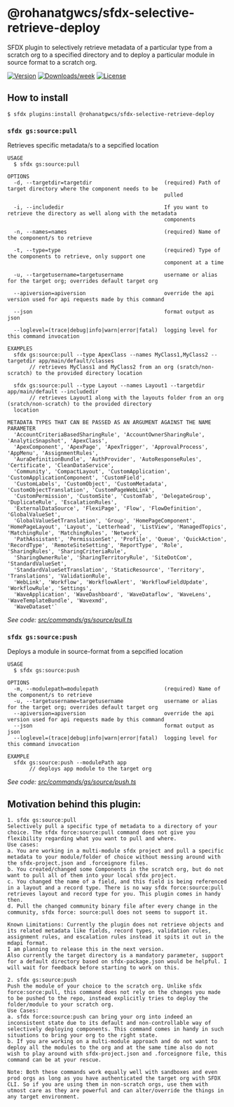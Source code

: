 @rohanatgwcs/sfdx-selective-retrieve-deploy
===========================================

SFDX plugin to selectively retrieve metadata of a particular type from a scratch org to a specified directory and to deploy a particular module in source format to a scratch org.

[![Version](https://img.shields.io/npm/v/@rohanatgwcs/sfdx-selective-retrieve-deploy.svg)](https://npmjs.org/package/@rohanatgwcs/sfdx-selective-retrieve-deploy)
[![Downloads/week](https://img.shields.io/npm/dw/@rohanatgwcs/sfdx-selective-retrieve-deploy.svg)](https://npmjs.org/package/@rohanatgwcs/sfdx-selective-retrieve-deploy)
[![License](https://img.shields.io/npm/l/@rohanatgwcs/sfdx-selective-retrieve-deploy.svg)](https://github.com/rohanatgwcs/sfdx-selective-retrieve-deploy/blob/master/package.json)


## How to install
```
$ sfdx plugins:install @rohanatgwcs/sfdx-selective-retrieve-deploy

```

### `sfdx gs:source:pull`

Retrieves specific metadata/s to a sepcified location

```
USAGE
  $ sfdx gs:source:pull

OPTIONS
  -d, --targetdir=targetdir                       (required) Path of target directory where the component needs to be
                                                  pulled

  -i, --includedir                                If you want to retrieve the directory as well along with the metadata
                                                  components

  -n, --names=names                               (required) Name of the component/s to retrieve

  -t, --type=type                                 (required) Type of the components to retrieve, only support one
                                                  component at a time

  -u, --targetusername=targetusername             username or alias for the target org; overrides default target org

  --apiversion=apiversion                         override the api version used for api requests made by this command

  --json                                          format output as json

  --loglevel=(trace|debug|info|warn|error|fatal)  logging level for this command invocation

EXAMPLES
  sfdx gs:source:pull --type ApexClass --names MyClass1,MyClass2 --targetdir app/main/default/classes
       // retrieves MyClass1 and MyClass2 from an org (sratch/non-scratch) to the provided directory location
    
  sfdx gs:source:pull --type Layout --names Layout1 --targetdir app/main/default --includedir
       // retrieves Layout1 along with the layouts folder from an org (sratch/non-scratch) to the provided directory 
  location

METADATA TYPES THAT CAN BE PASSED AS AN ARGUMENT AGAINST THE NAME PARAMETER
  'AccountCriteriaBasedSharingRule', 'AccountOwnerSharingRule', 'AnalyticSnapshot', 'ApexClass',
  'ApexComponent', 'ApexPage', 'ApexTrigger', 'ApprovalProcess', 'AppMenu', 'AssignmentRules',
  'AuraDefinitionBundle', 'AuthProvider', 'AutoResponseRules', 'Certificate', 'CleanDataService',
  'Community', 'CompactLayout', 'CustomApplication', 'CustomApplicationComponent', 'CustomField',
  'CustomLabels', 'CustomObject', 'CustomMetadata', 'CustomObjectTranslation', 'CustomPageWebLink',
  'CustomPermission', 'CustomSite', 'CustomTab', 'DelegateGroup', 'DuplicateRule', 'EscalationRules',
  'ExternalDataSource', 'FlexiPage', 'Flow', 'FlowDefinition', 'GlobalValueSet',
  'GlobalValueSetTranslation', 'Group', 'HomePageComponent', 'HomePageLayout', 'Layout', 'Letterhead', 'ListView', 'ManagedTopics', 'MatchingRule', 'MatchingRules', 'Network',
  'PathAssistant', 'PermissionSet', 'Profile', 'Queue', 'QuickAction', 'RecordType', 'RemoteSiteSetting', 'ReportType', 'Role', 'SharingRules', 'SharingCriteriaRule',
  'SharingOwnerRule', 'SharingTerritoryRule', 'SiteDotCom', 'StandardValueSet',
  'StandardValueSetTranslation', 'StaticResource', 'Territory', 'Translations', 'ValidationRule',
  'WebLink', 'Workflow', 'WorkflowAlert', 'WorkflowFieldUpdate', 'WorkflowRule', 'Settings',
  'WaveApplication', 'WaveDashboard', 'WaveDataflow', 'WaveLens', 'WaveTemplateBundle', 'Wavexmd',
  'WaveDataset'`

```

_See code: [src/commands/gs/source/pull.ts](https://github.com/rohanatgwcs/sfdx-selective-retrieve-deploy/blob/master/src/commands/gs/source/pull.ts)_

### `sfdx gs:source:push`

Deploys a module in source-format from a sepcified location

```
USAGE
  $ sfdx gs:source:push

OPTIONS
  -m, --modulepath=modulepath                     (required) Name of the component/s to retrieve
  -u, --targetusername=targetusername             username or alias for the target org; overrides default target org
  --apiversion=apiversion                         override the api version used for api requests made by this command
  --json                                          format output as json
  --loglevel=(trace|debug|info|warn|error|fatal)  logging level for this command invocation

EXAMPLE
  sfdx gs:source:push --modulePath app
       // deploys app module to the target org

```

_See code: [src/commands/gs/source/push.ts](https://github.com/rohanatgwcs/sfdx-selective-retrieve-deploy/blob/master/src/commands/gs/source/push.ts)_

## Motivation behind this plugin:
``` 
1. sfdx gs:source:pull
Selectively pull a specific type of metadata to a directory of your choice. The sfdx force:source:pull command does not give you flexibility regarding what you want to pull and where. 
Use cases:
a. You are working in a multi-module sfdx project and pull a specific metadata to your module/folder of choice without messing around with the sfdx-project.json and .forceignore files.
b. You created/changed some Components in the scratch org, but do not want to pull all of them into your local sfdx project.
c. You changed the name of a field, and this field is being referenced in a layout and a record type. There is no way sfdx force:source:pull retrieves layout and record type for you. This plugin comes in handy then.
d. Pull the changed community binary file after every change in the community, sfdx force: source:pull does not seems to support it.

Known Limitations: Currently the plugin does not retrieve objects and its related metadata like fields, record types, validation rules, assignment rules, and escalation rules instead it spits it out in the mdapi format. 
I am planning to release this in the next version. 
Also currently the target directory is a mandatory parameter, support for a default directory based on sfdx-package.json would be helpful. I will wait for feedback before starting to work on this.

2. sfdx gs:source:push
Push the module of your choice to the scratch org. Unlike sfdx force:sorce:pull, this command does not rely on the changes you made to be pushed to the repo, instead explicitly tries to deploy the folder/module to your scratch org. 
Use Cases: 
a. sfdx force:source:push can bring your org into indeed an inconsistent state due to its default and non-controllable way of selectively deploying components. This command comes in handy in such situations to bring your org to the right state.
b. If you are working on a multi-module approach and do not want to deploy all the modules to the org and at the same time also do not wish to play around with sfdx-project.json and .forceignore file, this command can be at your rescue.

Note: Both these commands work equally well with sandboxes and even prod orgs as long as you have authenticated the target org with SFDX CLI. So if you are using them in non-scratch orgs, use them with utmost care as they are powerful and can alter/override the things in any target environment.

```
